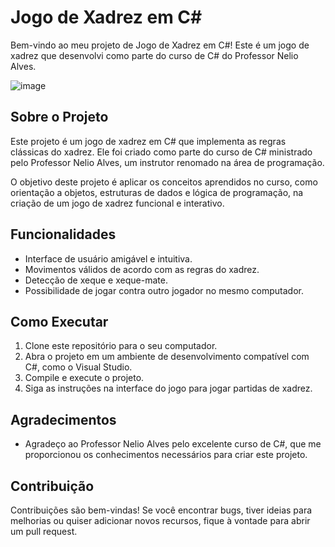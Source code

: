 # Jogo de Xadrez em C#

Bem-vindo ao meu projeto de Jogo de Xadrez em C#! Este é um jogo de xadrez que desenvolvi como parte do curso de C# do Professor Nelio Alves.

![image](https://github.com/jeanmichel92/xadrez-console/assets/100040429/ec511edb-d034-4425-90c3-ee87fa1c03d3)


## Sobre o Projeto

Este projeto é um jogo de xadrez em C# que implementa as regras clássicas do xadrez. Ele foi criado como parte do curso de C# ministrado pelo Professor Nelio Alves, um instrutor renomado na área de programação.

O objetivo deste projeto é aplicar os conceitos aprendidos no curso, como orientação a objetos, estruturas de dados e lógica de programação, na criação de um jogo de xadrez funcional e interativo.

## Funcionalidades

- Interface de usuário amigável e intuitiva.
- Movimentos válidos de acordo com as regras do xadrez.
- Detecção de xeque e xeque-mate.
- Possibilidade de jogar contra outro jogador no mesmo computador.

## Como Executar

1. Clone este repositório para o seu computador.
2. Abra o projeto em um ambiente de desenvolvimento compatível com C#, como o Visual Studio.
3. Compile e execute o projeto.
4. Siga as instruções na interface do jogo para jogar partidas de xadrez.

## Agradecimentos

- Agradeço ao Professor Nelio Alves pelo excelente curso de C#, que me proporcionou os conhecimentos necessários para criar este projeto.

## Contribuição

Contribuições são bem-vindas! Se você encontrar bugs, tiver ideias para melhorias ou quiser adicionar novos recursos, fique à vontade para abrir um pull request.

